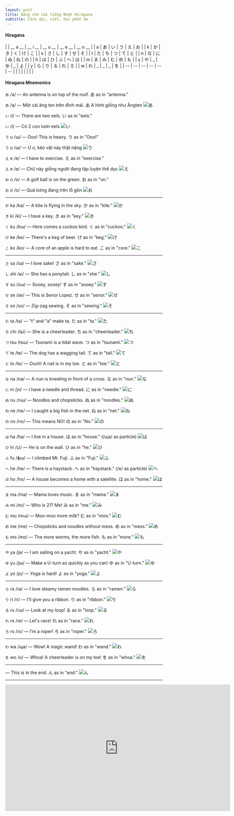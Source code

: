 ```yaml
---
layout: post
title: Bảng chữ cái tiếng Nhật Hiragana
subtitle: Cách đọc, viết, học phát âm 
---
```


#### Hiragana

|  | __ a __ | __ i __ | __ u __ | __ e __ | __ o __ |
|  a  |  	あ	  |  	い	  |  	う	  |  	え	  |  	お	  |
|  k  |  	か |  	き |  	く |  	け |  	こ |
|  s  | さ | し | す | せ | そ |
|  t  | た | ち | つ | て | と |
|  n  | な | に | ぬ | ね | の |
|  h  | は | ひ | ふ | へ | ほ |
|  m  | ま | み | む | め | も |
|  y  | や | _ | ゆ | _ | よ |
|  y  | ら | り | る | れ | ろ |
|  w  | わ | _ | _ | _ | を |
| -- | -- | -- | -- | -- | -- |
| | | | | | |

#### Hiragana Mnemonics

`あ` /a/ 	— An antenna is on top of the roof. あ as in "antenna."

`あ` /a/ 	— Một cái ăng ten trên đỉnh mái. あ A hình giống như Ăngten
![あ](http://boxxv.com/img/a.png "あ")


`い` /i/ 	— There are two eels. い as in "eels."

`い` /i/ 	— Có 2 con lươn eels
![い](http://boxxv.com/img/i.png "い")


`う` u /ɯ/ 	— Ooo! This is heavy. う as in "Ooo!"

`う` u /ɯ/ 	— Ư ư, kéo vật này thật nặng
![う](http://boxxv.com/img/u.png "う")


`え` e /e/ 	— I have to exercise. え as in "exercise."

`え` e /e/ 	— Chữ này giống người đang tập luyện thể dục
![え](http://boxxv.com/img/e.png "え")


`お` o /o/ 	— A golf ball is on the green. お as in "on."

`お` o /o/ 	— Quả bóng đang trên lỗ gôn
![お](http://boxxv.com/img/o.png "お")

-----

`か` ka /ka/ 	— A kite is flying in the sky. か as in "kite."
![か](http://boxxv.com/img/ka.png "か")


`き` ki /ki/ 	— I have a key. き as in "key."
![き](http://boxxv.com/img/ki.png "き")


`く` ku /kɯ/ 		— Here comes a cuckoo bird. く as in "cuckoo."
![く](http://boxxv.com/img/ku.png "く")


`け` ke /ke/ 	— There's a keg of beer. け as in "keg."
![け](http://boxxv.com/img/ke.png "け")


`こ` ko /ko/ 	— A core of an apple is hard to eat. こ as in "core."
![こ](http://boxxv.com/img/ko.png "こ")

-----

`さ` sa /sa/ 	— I love sake! さ as in "sake."
![さ](http://boxxv.com/img/sa.png "さ")


`し` shi /ɕi/ 	— She has a ponytail. し as in "she."
![し](http://boxxv.com/img/shi.png "し")


`す` su /sɯ/ 	— Sooey, sooey! す as in "sooey."
![す](http://boxxv.com/img/su.png "す")


`せ` se /se/ 	— This is Senor Lopez. せ as in "senor."
![せ](http://boxxv.com/img/se.png "せ")


`そ` so /so/ 	— Zig-zag sewing. そ as in "sewing."
![そ](http://boxxv.com/img/so.png "そ")

-----

`た` ta /ta/  	— "t" and "a" make ta. た as in "ta."
![た](http://boxxv.com/img/ta.png "た")


`ち` chi /tɕi/	— She is a cheerleader. ち as in "cheerleader."
![ち](http://boxxv.com/img/chi.png "ち")


`つ` tsu /tsɯ/	— Tsunami is a tidal wave. つ as in "tsunami."
![つ](http://boxxv.com/img/tsu.png "つ")


`て` te /te/ 	— The dog has a wagging tail. て as in "tail."
![て](http://boxxv.com/img/te.png "て")


`と` to /to/ 	— Ouch! A nail is in my toe. と as in "toe."
![と](http://boxxv.com/img/to.png "と")

-----

`な` na /na/ 	— A nun is kneeling in front of a cross. な as in "nun."
![な](http://boxxv.com/img/na.png "な")


`に` ni /ɲi/ 	— I have a needle and thread. に as in "needle."
![に](http://boxxv.com/img/ni.png "に")


`ぬ` nu /nɯ/ 	— Noodles and chopsticks. ぬ as in "noodles."
![ぬ](http://boxxv.com/img/nu.png "ぬ")


`ね` ne /ne/ 	— I caught a big fish in the net. ね as in "net."
![ね](http://boxxv.com/img/ne.png "ね")


`の` no /no/ 	— This means NO! の as in "No."
![の](http://boxxv.com/img/no.png "の")

-----

`は` ha /ha/ 	— I live in a house. は as in "house."
(/ɰa/ as particle)
![は](http://boxxv.com/img/ha.png "は")


`ひ` hi /çi/ 	— He is on the wall. ひ as in "he."
![ひ](http://boxxv.com/img/hi.png "ひ")


`ふ` fu /ɸɯ/ 	— I climbed Mt. Fuji. ふ as in "Fuji."
![ふ](http://boxxv.com/img/fu.png "ふ")


`へ` he /he/ 	— There is a haystack. へ as in "haystack."
(/e/ as particle)
![へ](http://boxxv.com/img/he.png "へ")


`ほ` ho /ho/ 	— A house becomes a home with a satellite. ほ as in "home."
![ほ](http://boxxv.com/img/ho.png "ほ")


-----
`ま` ma /ma/ 	— Mama loves music. ま as in "mama."
![ま](http://boxxv.com/img/ma.png "ま")


`み` mi /mi/ 	— Who is 21? Me! み as in "me."
![み](http://boxxv.com/img/mi.png "み")


`む` mu /mɯ/ 	— Moo-moo more milk? む as in "moo."
![む](http://boxxv.com/img/mu.png "む")


`め` me /me/ 	— Chopsticks and noodles without mess. め as in "mess."
![め](http://boxxv.com/img/me.png "め")


`も` mo /mo/ 	— The more worms, the more fish. も as in "more."
![も](http://boxxv.com/img/mo.png "も")

-----
`や` ya /ja/ 	— I am sailing on a yacht. や as in "yacht."
![や](http://boxxv.com/img/ya.png "や")


`ゆ` yu /jɯ/ 	— Make a U-turn as quickly as you can! ゆ as in "U-turn."
![ゆ](http://boxxv.com/img/yu.png "ゆ")


`よ` yo /jo/ 	— Yoga is hard! よ as in "yoga."
![よ](http://boxxv.com/img/yo.png "よ")

-----
`ら` ra /ɾa/ 	— I love steamy ramen noodles. ら as in "ramen."
![ら](http://boxxv.com/img/ra.png "ら")


`り` ri /ɾi/ 	— I'll give you a ribbon. り as in "ribbon."
![り](http://boxxv.com/img/ri.png "り")


`る` ru /ɾɯ/ 	— Look at my loop! る as in "loop."
![る](http://boxxv.com/img/ru.png "る")


`れ` re /ɾe/ 	— Let's race! れ as in "race."
![れ](http://boxxv.com/img/re.png "れ")


`ろ` ro /ɾo/ 	— I'm a roper! ろ as in "roper."
![ろ](http://boxxv.com/img/ro.png "ろ")

-----

`わ` wa /ɰa/ 	— Wow! A magic wand! わ as in "wand."
![わ](http://boxxv.com/img/wa.png "わ")


`を` wo /o/  	— Whoa! A cheerleader is on my toe! を as in "whoa."
![を](http://boxxv.com/img/wo.png "を")

-----
— This is in the end. ん as in "end."
![ん](http://boxxv.com/img/ん.png "ん")

-----
<iframe width="720" height="405" src="https://www.youtube.com/embed/m3v10fmhHu4" frameborder="0" allowfullscreen></iframe>
